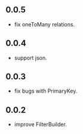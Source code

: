 ## 0.0.5

- fix oneToMany relations.

## 0.0.4

- support json.

## 0.0.3

- fix bugs with PrimaryKey.

## 0.0.2

- improve FilterBuilder.
